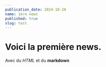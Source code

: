 ```yaml
---
publication_date: 2024-10-28
name: 1ère news
published: true
slug: test
--- 
```


# Voici la première news. 

Avec du <em>HTML</em> et du **markdown**